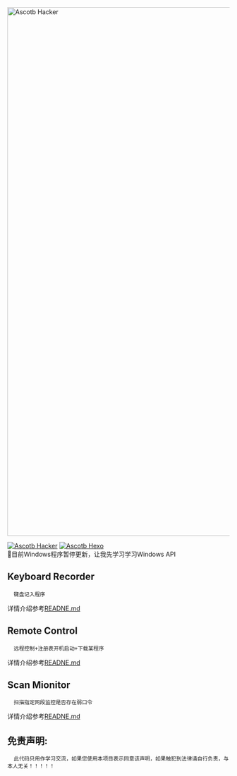 <img src="https://github.com/Ascotbe/Hacker-program/blob/master/hacker.jpg" width="1200" alt="Ascotb Hacker" />   


[![Ascotb Hacker](https://img.shields.io/badge/Ascotbe-Hacker-brightgreen.svg?style=plastic&logo=github)](https://github.com/Ascotbe/Hacker-program/Keyboard%20Recorder)
[![Ascotb Hexo](https://img.shields.io/badge/Ascotbe-Hexo-brightgreen.svg?style=plastic&logo=github)](https://ascotbe.github.io/)  
:lemon:目前Windows程序暂停更新，让我先学习学习Windows API

Keyboard Recorder  
-
      键盘记入程序  
详情介绍参考[READNE.md](https://github.com/Ascotbe/Hacker-program/blob/master/Keyboard%20Recorder/README.md)  


Remote Control  
-
      远程控制+注册表开机启动+下载某程序  
详情介绍参考[READNE.md](https://github.com/Ascotbe/Hacker-program/tree/master/Remote%20Control/README.md)  



Scan Mionitor
-
	  扫描指定网段监控是否存在弱口令
	  
详情介绍参考[READNE.md](https://github.com/Ascotbe/Hacker-program/blob/master/SanMonitor/README.md) 

免责声明:
-
      此代码只用作学习交流，如果您使用本项目表示同意该声明，如果触犯到法律请自行负责，与本人无关！！！！！